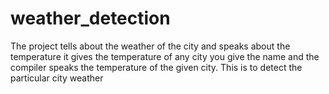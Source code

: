 # weather_detection
The project tells about the weather of the city and speaks about the temperature
it gives the temperature of any city you give the name and the compiler speaks the temperature of the given city.
This is to detect the particular city weather 
